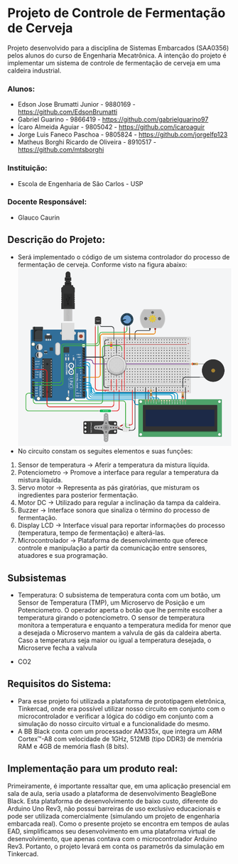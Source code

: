 # Projeto de Controle de Fermentação de Cerveja

Projeto desenvolvido para a disciplina de Sistemas Embarcados (SAA0356) pelos alunos do curso de Engenharia Mecatrônica. A intenção do projeto é implementar um sistema de controle de fermentação de cerveja em uma caldeira industrial. 

### Alunos:

* Edson Jose Brumatti Junior - 9880169 - https://github.com/EdsonBrumatti
* Gabriel Guarino - 9866419 - https://github.com/gabrielguarino97
* Ícaro Almeida Aguiar - 9805042 - https://github.com/icaroaguir
* Jorge Luis Faneco Paschoa - 9805824 - https://github.com/jorgelfp123
* Matheus Borghi Ricardo de Oliveira - 8910517 - https://github.com/mtsborghi

### Instituição:
* Escola de Engenharia de São Carlos - USP

### Docente Responsável:
* Glauco Caurin

## Descrição do Projeto:
* Será implementado o código de um sistema controlador do processo de fermentação de cerveja. Conforme visto na figura abaixo:
![Circuito](https://github.com/icaroaguir/Projeto_SistEmbarcados/blob/main/circuito.png)
* No circuito constam os seguites elementos e suas funções:
1. Sensor de temperatura -> Aferir a temperatura da mistura líquida.
2. Potenciometro -> Promove a interface para regular a temperatura da mistura líquida.
3. Servo motor -> Representa as pás giratórias, que misturam os ingredientes para posterior fermentação.
4. Motor DC -> Utilizado para regular a inclinação da tampa da caldeira.
5. Buzzer -> Interface sonora que sinaliza o término do processo de fermentação.
6. Display LCD -> Interface visual para reportar informações do processo (temperatura, tempo de fermentação) e alterá-las.
7. Microcontrolador -> Plataforma de desenvolvimento que oferece controle e manipulação a partir da comunicação entre sensores, atuadores e sua programação. 

## Subsistemas
* Temperatura: O subsistema de temperatura conta com um botão, um Sensor de Temperatura (TMP), um Microservo de Posição e um Potenciometro. O operador aperta o botão que lhe permite escolher a temperatura girando o potenciometro. O sensor de temperatura monitora a temperatura e enquanto a temperatura medida for menor que a desejada o Microservo mantem a valvula de gás da caldeira aberta. Caso a temperatura seja maior ou igual a temperatura desejada, o Microserve fecha a valvula

* CO2


## Requisitos do Sistema:
* Para esse projeto foi utilizada a plataforma de prototipagem eletrônica, Tinkercad, onde era possível utilizar nosso circuito em conjunto com o microcontrolador e verificar a lógica do código em conjunto com a simulação do nosso circuito virtual e a funcionalidade do mesmo.
* A BB Black conta com um processador AM335x, que integra um ARM Cortex™-A8 com velocidade de 1GHz, 512MB (tipo DDR3) de memória RAM e 4GB de memória flash (8 bits).


## Implementação para um produto real:
Primeiramente, é importante ressaltar que, em uma aplicação presencial em sala de aula, seria usado a plataforma de desenvolvimento BeagleBone Black. Esta plataforma de desenvolvimento de baixo custo, diferente do Arduino Uno Rev3, não possui barreiras de uso exclusivo educacionais e pode ser utilizada comercialmente (simulando um projeto de engenharia embarcada real). Como o presente projeto se encontra em tempos de aulas EAD, simplificamos seu desenvolvimento em uma plataforma virtual de desenvolvimento, que apenas contava com o microcontrolador Arduino Rev3. Portanto, o projeto levará em conta os parametrôs da simulação em Tinkercad.
